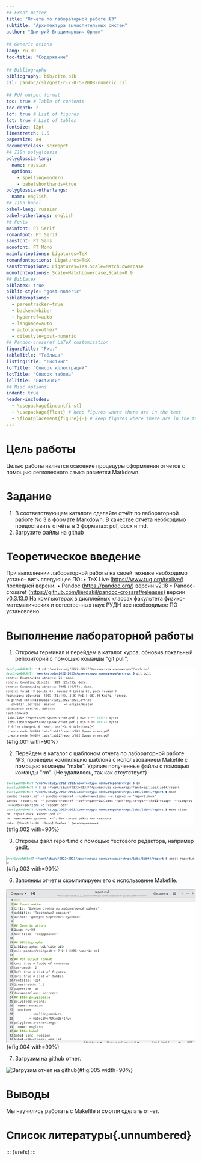 ```yaml
---
## Front matter
title: "Отчета по лабораторной работе №3"
subtitle: "Архитектура вычислительных систем"
author: "Дмитрий Владимирович Орлюк"

## Generic otions
lang: ru-RU
toc-title: "Содержание"

## Bibliography
bibliography: bib/cite.bib
csl: pandoc/csl/gost-r-7-0-5-2008-numeric.csl

## Pdf output format
toc: true # Table of contents
toc-depth: 2
lof: true # List of figures
lot: true # List of tables
fontsize: 12pt
linestretch: 1.5
papersize: a4
documentclass: scrreprt
## I18n polyglossia
polyglossia-lang:
  name: russian
  options:
	- spelling=modern
	- babelshorthands=true
polyglossia-otherlangs:
  name: english
## I18n babel
babel-lang: russian
babel-otherlangs: english
## Fonts
mainfont: PT Serif
romanfont: PT Serif
sansfont: PT Sans
monofont: PT Mono
mainfontoptions: Ligatures=TeX
romanfontoptions: Ligatures=TeX
sansfontoptions: Ligatures=TeX,Scale=MatchLowercase
monofontoptions: Scale=MatchLowercase,Scale=0.9
## Biblatex
biblatex: true
biblio-style: "gost-numeric"
biblatexoptions:
  - parentracker=true
  - backend=biber
  - hyperref=auto
  - language=auto
  - autolang=other*
  - citestyle=gost-numeric
## Pandoc-crossref LaTeX customization
figureTitle: "Рис."
tableTitle: "Таблица"
listingTitle: "Листинг"
lofTitle: "Список иллюстраций"
lotTitle: "Список таблиц"
lolTitle: "Листинги"
## Misc options
indent: true
header-includes:
  - \usepackage{indentfirst}
  - \usepackage{float} # keep figures where there are in the text
  - \floatplacement{figure}{H} # keep figures where there are in the text
---
```


# Цель работы

Целью работы является освоение процедуры оформления отчетов с помощью
легковесного языка разметки Markdown.

# Задание

1. В соответствующем каталоге сделайте отчёт по лабораторной работе No 3
в формате Markdown. В качестве отчёта необходимо предоставить отчёты
в 3 форматах: pdf, docx и md.
2. Загрузите файлы на github

# Теоретическое введение

При выполнении лабораторной работы на своей технике необходимо устано-
вить следующее ПО:
• TeX Live (https://www.tug.org/texlive/) последней версии.
• Pandoc (https://pandoc.org/) версии v2.18
• Pandoc-crossref (https://github.com/lierdakil/pandoc-crossref/releases)
версии v0.3.13.0
На компьютерах в дисплейных классах факультета физико-математических
и естественных наук РУДН все необходимое ПО установлено

# Выполнение лабораторной работы
1. Откроем терминал и перейдем в каталог курса, обновив локальный репозиторий с помощью команды "git pull".

![Открыли терминал, перешли в каталог курса, обновив локальный репозиторий](image/1.png){#fig:001 with=90%}

2. Перейдем в каталог с шаблоном отчета по лабораторной работе №3, проведем компиляцию шаблона с использованием Makefile c помощью команды "make". Удалим полученные файлы с помощью команды "rm". (Не удалилось, так как отсутствует)

![Перешли в каталог, провели компиляцию, удалили полученные файлы](image/2.png){#fig:002 with=90%}

3. Откроем файл report.md с помощью тестового редактора, например gedit.

![Открыли файл md](image/3.png){#fig:003 with=90%}

6. Заполним отчет и скомпилируем его с использовние Makefile.

![Проверим файл, меняем все под себя](image/4.png){#fig:004 with=90%}

7. Загрузим на github отчет. 

![Загрузим отчет на github](image/5.jpg){#fig:005 width=90%}

# Выводы

Мы научились работать с Makefile и смогли сделать отчет.

# Список литературы{.unnumbered}

::: {#refs}
:::
